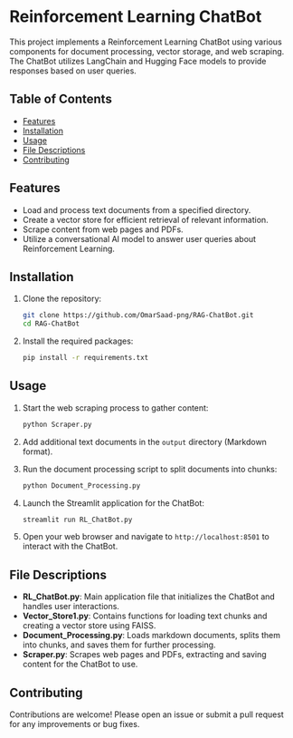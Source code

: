 # Reinforcement Learning ChatBot

This project implements a Reinforcement Learning ChatBot using various components for document processing, vector storage, and web scraping. The ChatBot utilizes LangChain and Hugging Face models to provide responses based on user queries.

## Table of Contents

- [Features](#features)
- [Installation](#installation)
- [Usage](#usage)
- [File Descriptions](#file-descriptions)
- [Contributing](#contributing)

## Features

- Load and process text documents from a specified directory.
- Create a vector store for efficient retrieval of relevant information.
- Scrape content from web pages and PDFs.
- Utilize a conversational AI model to answer user queries about Reinforcement Learning.

## Installation

1. Clone the repository:
   ```bash
   git clone https://github.com/OmarSaad-png/RAG-ChatBot.git
   cd RAG-ChatBot
   ```

2. Install the required packages:
   ```bash
   pip install -r requirements.txt
   ```

## Usage

1. Start the web scraping process to gather content:
   ```bash
   python Scraper.py
   ```
2. Add additional text documents in the `output` directory (Markdown format).
3. Run the document processing script to split documents into chunks:
   ```bash
   python Document_Processing.py
   ```



4. Launch the Streamlit application for the ChatBot:
   ```bash
   streamlit run RL_ChatBot.py
   ```

5. Open your web browser and navigate to `http://localhost:8501` to interact with the ChatBot.

## File Descriptions

- **RL_ChatBot.py**: Main application file that initializes the ChatBot and handles user interactions.
- **Vector_Store1.py**: Contains functions for loading text chunks and creating a vector store using FAISS.
- **Document_Processing.py**: Loads markdown documents, splits them into chunks, and saves them for further processing.
- **Scraper.py**: Scrapes web pages and PDFs, extracting and saving content for the ChatBot to use.

## Contributing

Contributions are welcome! Please open an issue or submit a pull request for any improvements or bug fixes.
